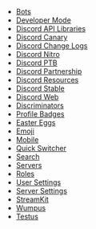 * [Bots](/bots)
* [Developer Mode](/developermode) <!--dev mode;dev-mode;developer-->
* [Discord API Libraries](/libraries) <!--api;libraries;dapi-->
* [Discord Canary](/canary) <!--alpha;dcanary;almightydabbit;dabbit;daddit;canary;-->
* [Discord Change Logs](/changelog)
* [Discord Nitro](/nitro) <!--zoom;turbo;nitro;fast-->
* [Discord PTB](/ptb) <!--ptb;dptb;public test build;beta-->
* [Discord Partnership](/partner) <!--mallorypls;partner;partnership-->
* [Discord Resources](/resources) <!--resources;dresources-->
* [Discord Stable](/stable) <!--stable;dstable;download-->
* [Discord Web](/web) <!--web-->
* [Discriminators](/discriminator) <!--discrim;discriminator-->
* [Profile Badges](/badges) <!--badges;badge-->
* [Easter Eggs](/eastereggs) <!--easter;eastereggs;konami-->
* [Emoji](/emoji)
* [Mobile](/mobile)
* [Quick Switcher](/quickswitcher) <!--quickswitcher;fastswitcher;sonic-->
* [Search](/search)
* [Servers](/servers)
* [Roles](/roles)
* [User Settings](/usersettings) <!--usettings;usersettings;user-->
* [Server Settings](/serversettings) <!--ssettings;serversettings-->
* [StreamKit](/streamkit)
* [Wumpus](/wumpus)
* [Testus](/pages)

